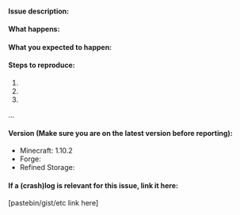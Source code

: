 #### Issue description:

#### What happens:

#### What you expected to happen:

#### Steps to reproduce:
1.
2.
3.
...

#### Version (Make sure you are on the latest version before reporting):

- Minecraft: 1.10.2
- Forge:
- Refined Storage:

#### If a (crash)log is relevant for this issue, link it here:

[pastebin/gist/etc link here]